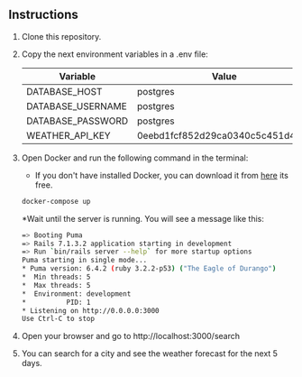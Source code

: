 ## Instructions

1. Clone this repository.
2. Copy the next environment variables in a .env file:

   | Variable          | Value       |
   |-------------------|-------------|
   | DATABASE_HOST     | postgres    |
   | DATABASE_USERNAME | postgres    |
   | DATABASE_PASSWORD | postgres    |
   | WEATHER_API_KEY   | 0eebd1fcf852d29ca0340c5c451d4c9a |

3. Open Docker and run the following command in the terminal:
    * If you don't have installed Docker, you can download it from [here](https://www.docker.com/products/docker-desktop) its free.

   ```bash
   docker-compose up
   ```
   *Wait until the server is running. You will see a message like this:

   ```bash
   => Booting Puma
   => Rails 7.1.3.2 application starting in development
   => Run `bin/rails server --help` for more startup options
   Puma starting in single mode...
   * Puma version: 6.4.2 (ruby 3.2.2-p53) ("The Eagle of Durango")
   *  Min threads: 5
   *  Max threads: 5
   *  Environment: development
   *          PID: 1
   * Listening on http://0.0.0.0:3000
   Use Ctrl-C to stop
   ```
   
4. Open your browser and go to http://localhost:3000/search
5. You can search for a city and see the weather forecast for the next 5 days.
